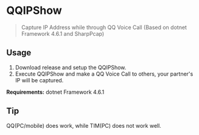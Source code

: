﻿# QQIPShow

> Capture IP Address while through QQ Voice Call (Based on dotnet Framework 4.6.1 and SharpPcap)

## Usage

1. Download release and setup the QQIPShow.
2. Execute QQIPShow and make a QQ Voice Call to others, your partner's IP will be captured.

**Requirements:**
dotnet Framework 4.6.1

## Tip

QQ(PC/mobile) does work, while TIM(PC) does not work well.